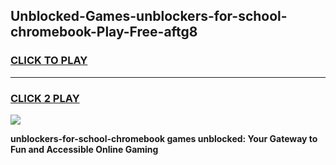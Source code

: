 
## Unblocked-Games-unblockers-for-school-chromebook-Play-Free-aftg8
<h3>
<a href="https://premium76.site?title=unblockers-for-school-chromebook&ref=12A">CLICK TO PLAY</a></h3>
<hr>

<h3>
<a href="https://premium76.site?title=unblockers-for-school-chromebook&ref=12A">CLICK 2 PLAY</a>
  
</h3>

<a href="https://premium76.site?title=unblockers-for-school-chromebook&ref=12A"><img src="https://clearcache.store/games.png"></a>


**unblockers-for-school-chromebook games unblocked: Your Gateway to Fun and Accessible Online Gaming**
